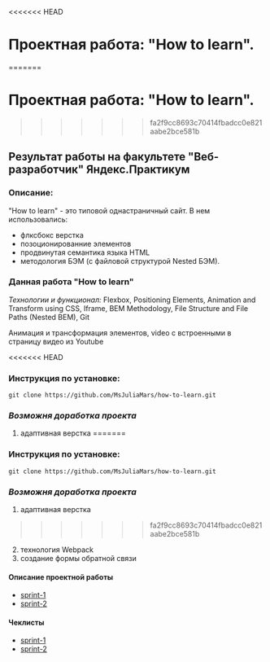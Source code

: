 <<<<<<< HEAD
# Проектная работа: "How to learn".
=======
# Проектная работа: "How to learn". 
>>>>>>> fa2f9cc8693c70414fbadcc0e821aabe2bce581b
## Результат работы на факультете "Веб-разработчик" Яндекс.Практикум

### Описание:
"How to learn" - это типовой однастраничный сайт. В нем использовались:
* флксбокс верстка
* позоционированние элементов
* продвинутая семантика языка HTML
* методология БЭМ (с файловой структурой Nested БЭМ).

### Данная работа "How to learn"

*Технологии и функционал:*
Flexbox, Positioning Elements, Animation and Transform using CSS, Iframe, BEM Methodology, File Structure and File Paths (Nested BEM), Git

Анимация и трансформация элементов, video с встроенными в страницу видео из Youtube

<<<<<<< HEAD
### Инструкция по установке:

```
git clone https://github.com/MsJuliaMars/how-to-learn.git
```

### *Возможня доработка проекта*
1. адаптивная верстка
=======
### Инструкция по установке: 

```
git clone https://github.com/MsJuliaMars/how-to-learn.git
``` 

### *Возможня доработка проекта*
1. адаптивная верстка 
>>>>>>> fa2f9cc8693c70414fbadcc0e821aabe2bce581b
2. технология Webpack
3. создание формы обратной связи

#### __Описание проектной работы__
* [sprint-1](https://code.s3.yandex.net/web-developer/project-1/sprint-1-brief.pdf)
* [sprint-2](https://code.s3.yandex.net/web-developer/project-1/sprint-2-brief.pdf)

#### __Чеклисты__
* [sprint-1](https://code.s3.yandex.net/web-developer/checklists/checklist-1/index.html)
* [sprint-2](https://code.s3.yandex.net/web-developer/checklists/checklist-2/index.html)
